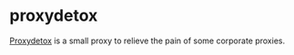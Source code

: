 proxydetox
==========

[Proxydetox][1] is a small proxy to relieve the pain of some corporate proxies.

[1]: https://github.com/kiron1/proxydetox
